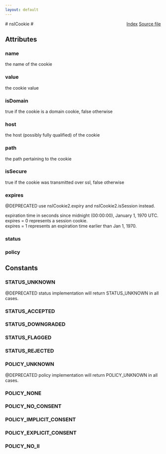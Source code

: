 ```yaml
---
layout: default
---
```

<div class='links' style='float:right'><a href="../index.html">Index</a>
<a href="http://dxr.mozilla.org/mozilla-central/source/netwerk/cookie/nsICookie.idl">Source file</a>
</div>
# nsICookie #

## Attributes ##

### name ###
  
the name of the cookie  
  

### value ###
  
the cookie value  
  

### isDomain ###
  
true if the cookie is a domain cookie, false otherwise  
  

### host ###
  
the host (possibly fully qualified) of the cookie  
  

### path ###
  
the path pertaining to the cookie  
  

### isSecure ###
  
true if the cookie was transmitted over ssl, false otherwise  
  

### expires ###
  
@DEPRECATED use nsICookie2.expiry and nsICookie2.isSession instead.  
  
expiration time in seconds since midnight (00:00:00), January 1, 1970 UTC.  
expires = 0 represents a session cookie.  
expires = 1 represents an expiration time earlier than Jan 1, 1970.  
  

### status ###

### policy ###

## Constants ##

### STATUS_UNKNOWN ###
  
@DEPRECATED status implementation will return STATUS_UNKNOWN in all cases.  
  

### STATUS_ACCEPTED ###

### STATUS_DOWNGRADED ###

### STATUS_FLAGGED ###

### STATUS_REJECTED ###

### POLICY_UNKNOWN ###
  
@DEPRECATED policy implementation will return POLICY_UNKNOWN in all cases.  
  

### POLICY_NONE ###

### POLICY_NO_CONSENT ###

### POLICY_IMPLICIT_CONSENT ###

### POLICY_EXPLICIT_CONSENT ###

### POLICY_NO_II ###
